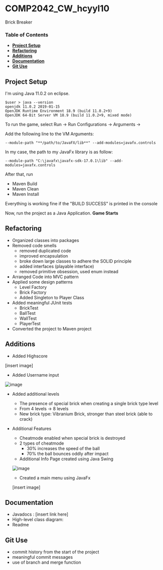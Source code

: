 # COMP2042_CW_hcyyl10
Brick Breaker

### Table of Contents  
- **[Project Setup](#project-setup)**<br> 
- **[Refactoring](#refactoring)**<br>
- **[Additions](#additions)**<br>
- **[Documentation](#documentation)**<br>
- **[Git Use](#git-use)**<br>


## Project Setup

I'm using Java 11.0.2 on eclipse.
```
$user > java --version
openjdk 11.0.2 2019-01-15
OpenJDK Runtime Environment 18.9 (build 11.0.2+9)
OpenJDK 64-Bit Server VM 18.9 (build 11.0.2+9, mixed mode)
```

To run the game, select Run -> Run Configurations -> Arguments -> 


Add the following line to the VM Arguments:
```
--module-path "**/path/to/JavaFX/lib**" --add-modules=javafx.controls
```
In my case, the path to my JavaFx library is as follow:
```
--module-path "C:\javafx\javafx-sdk-17.0.1\lib" --add-modules=javafx.controls
```


After that, run
- Maven Build
- Maven Clean
- Maven Install


Everything is working fine if the "BUILD SUCCESS" is printed in the console


Now, run the project as a Java Application. **Game Starts**


## Refactoring
- Organized classes into packages
- Removed code smells
	- removed duplicated code
	- improved encapsulation
	- broke down large classes to adhere the SOLID principle
	- added interfaces (playable interface)
	- removed primitive obsession, used enum instead
- Arranged Code into MVC pattern
- Applied some design patterns
	- Level Factory
	- Brick Factory
	- Added Singleton to Player Class
- Added meaningful JUnit tests
	- BrickTest
	- BallTest
	- WallTest
	- PlayerTest
- Converted the project to Maven project


## Additions
- Added Highscore

[insert image]

- Added Username input

![image](https://user-images.githubusercontent.com/76611914/144702175-58a6d401-e26f-4fb7-bb40-0b8be890a4ce.png)


- Added additional levels
	- The presence of special brick when creating a single brick type level
	- From 4 levels -> 8 levels
	- New brick type: Vibranium Brick, stronger than steel brick (able to crack)
- Additional Features
	- Cheatmode enabled when special brick is destroyed
	- 2 types of cheatmode
		- 30% increases the speed of the ball
		- 70% the ball bounces oddly after impact
	- Additional Info Page created using Java Swing
	
  ![image](https://user-images.githubusercontent.com/76611914/144702228-d33f5818-4cac-441f-971c-78743269cdfd.png)
  
  
	- Created a main menu using JavaFx

  [insert image]
	
  
	


## Documentation
- Javadocs : [insert link here]
- High-level class diagram:
- Readme

## Git Use
- commit history from the start of the project
- meaningful commit messages
- use of branch and merge function
